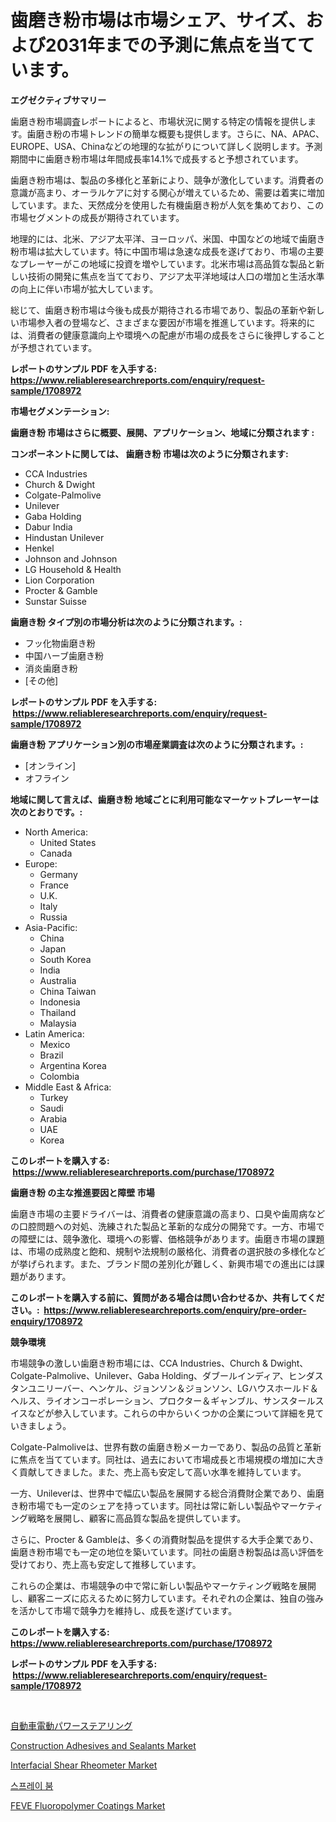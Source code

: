 <p><h1>歯磨き粉市場は市場シェア、サイズ、および2031年までの予測に焦点を当てています。</h1></p><p><strong>エグゼクティブサマリー</strong></p>
<p><p>歯磨き粉市場調査レポートによると、市場状況に関する特定の情報を提供します。歯磨き粉の市場トレンドの簡単な概要も提供します。さらに、NA、APAC、EUROPE、USA、Chinaなどの地理的な拡がりについて詳しく説明します。予測期間中に歯磨き粉市場は年間成長率14.1%で成長すると予想されています。</p><p>歯磨き粉市場は、製品の多様化と革新により、競争が激化しています。消費者の意識が高まり、オーラルケアに対する関心が増えているため、需要は着実に増加しています。また、天然成分を使用した有機歯磨き粉が人気を集めており、この市場セグメントの成長が期待されています。</p><p>地理的には、北米、アジア太平洋、ヨーロッパ、米国、中国などの地域で歯磨き粉市場は拡大しています。特に中国市場は急速な成長を遂げており、市場の主要なプレーヤーがこの地域に投資を増やしています。北米市場は高品質な製品と新しい技術の開発に焦点を当てており、アジア太平洋地域は人口の増加と生活水準の向上に伴い市場が拡大しています。</p><p>総じて、歯磨き粉市場は今後も成長が期待される市場であり、製品の革新や新しい市場参入者の登場など、さまざまな要因が市場を推進しています。将来的には、消費者の健康意識向上や環境への配慮が市場の成長をさらに後押しすることが予想されています。</p></p>
<p><strong>レポートのサンプル PDF を入手する: <a href="https://www.reliableresearchreports.com/enquiry/request-sample/1708972">https://www.reliableresearchreports.com/enquiry/request-sample/1708972</a></strong></p>
<p><strong>市場セグメンテーション:</strong></p>
<p><strong> 歯磨き粉 市場はさらに概要、展開、アプリケーション、地域に分類されます :</strong></p>
<p><strong>コンポーネントに関しては、 歯磨き粉 市場は次のように分類されます: &nbsp;</strong></p>
<p><ul><li>CCA Industries</li><li>Church & Dwight</li><li>Colgate-Palmolive</li><li>Unilever</li><li>Gaba Holding</li><li>Dabur India</li><li>Hindustan Unilever</li><li>Henkel</li><li>Johnson and Johnson</li><li>LG Household & Health</li><li>Lion Corporation</li><li>Procter & Gamble</li><li>Sunstar Suisse</li></ul></p>
<p><strong> 歯磨き粉 タイプ別の市場分析は次のように分類されます。:</strong></p>
<p><ul><li>フッ化物歯磨き粉</li><li>中国ハーブ歯磨き粉</li><li>消炎歯磨き粉</li><li>[その他]</li></ul></p>
<p><strong>レポートのサンプル PDF を入手する: &nbsp;<a href="https://www.reliableresearchreports.com/enquiry/request-sample/1708972">https://www.reliableresearchreports.com/enquiry/request-sample/1708972</a></strong></p>
<p><strong> 歯磨き粉 アプリケーション別の市場産業調査は次のように分類されます。:</strong></p>
<p><ul><li>[オンライン]</li><li>オフライン</li></ul></p>
<p><strong>地域に関して言えば、歯磨き粉 地域ごとに利用可能なマーケットプレーヤーは次のとおりです。:</strong></p>
<p><ul>
    <li>
        North America:
        <ul>
            <li>United States</li>
            <li>Canada</li>
        </ul>
    </li>
    <li>
        Europe:
        <ul>
            <li>Germany</li>
            <li>France</li>
            <li>U.K.</li>
            <li>Italy</li>
            <li>Russia</li>
        </ul>
    </li>
    <li>
        Asia-Pacific:
        <ul>
            <li>China</li>
            <li>Japan</li>
            <li>South Korea</li>
            <li>India</li>
            <li>Australia</li>
            <li>China Taiwan</li>
            <li>Indonesia</li>
            <li>Thailand</li>
            <li>Malaysia</li>
        </ul>
    </li>
    <li>
        Latin America:
        <ul>
            <li>Mexico</li>
            <li>Brazil</li>
            <li>Argentina Korea</li>
            <li>Colombia</li>
        </ul>
    </li>
    <li>
        Middle East & Africa:
        <ul>
            <li>Turkey</li>
            <li>Saudi</li>
            <li>Arabia</li>
            <li>UAE</li>
            <li>Korea</li>
        </ul>
    </li>
    </ul></p>
<p><strong>このレポートを購入する: &nbsp;<a href="https://www.reliableresearchreports.com/purchase/1708972">https://www.reliableresearchreports.com/purchase/1708972</a></strong></p>
<p><strong>歯磨き粉 の主な推進要因と障壁 市場</strong></p>
<p><p>歯磨き市場の主要ドライバーは、消費者の健康意識の高まり、口臭や歯周病などの口腔問題への対処、洗練された製品と革新的な成分の開発です。一方、市場での障壁には、競争激化、環境への影響、価格競争があります。歯磨き市場の課題は、市場の成熟度と飽和、規制や法規制の厳格化、消費者の選択肢の多様化などが挙げられます。また、ブランド間の差別化が難しく、新興市場での進出には課題があります。</p></p>
<p><strong>このレポートを購入する前に、質問がある場合は問い合わせるか、共有してください。:&nbsp; <a href="https://www.reliableresearchreports.com/enquiry/pre-order-enquiry/1708972">https://www.reliableresearchreports.com/enquiry/pre-order-enquiry/1708972</a></strong></p>
<p><strong>競争環境</strong></p>
<p><p>市場競争の激しい歯磨き粉市場には、CCA Industries、Church & Dwight、Colgate-Palmolive、Unilever、Gaba Holding、ダブールインディア、ヒンダスタンユニリーバー、ヘンケル、ジョンソン＆ジョンソン、LGハウスホールド＆ヘルス、ライオンコーポレーション、プロクター＆ギャンブル、サンスタールスイスなどが参入しています。これらの中からいくつかの企業について詳細を見ていきましょう。</p><p>Colgate-Palmoliveは、世界有数の歯磨き粉メーカーであり、製品の品質と革新に焦点を当てています。同社は、過去において市場成長と市場規模の増加に大きく貢献してきました。また、売上高も安定して高い水準を維持しています。</p><p>一方、Unileverは、世界中で幅広い製品を展開する総合消費財企業であり、歯磨き粉市場でも一定のシェアを持っています。同社は常に新しい製品やマーケティング戦略を展開し、顧客に高品質な製品を提供しています。</p><p>さらに、Procter & Gambleは、多くの消費財製品を提供する大手企業であり、歯磨き粉市場でも一定の地位を築いています。同社の歯磨き粉製品は高い評価を受けており、売上高も安定して推移しています。</p><p>これらの企業は、市場競争の中で常に新しい製品やマーケティング戦略を展開し、顧客ニーズに応えるために努力しています。それぞれの企業は、独自の強みを活かして市場で競争力を維持し、成長を遂げています。</p></p>
<p><strong>このレポートを購入する: &nbsp; <a href="https://www.reliableresearchreports.com/purchase/1708972">https://www.reliableresearchreports.com/purchase/1708972</a></strong></p>
<p><strong>レポートのサンプル PDF を入手する: &nbsp;<a href="https://www.reliableresearchreports.com/enquiry/request-sample/1708972">https://www.reliableresearchreports.com/enquiry/request-sample/1708972</a></strong><strong></strong></p>
<p>&nbsp;</p>
<p><p><a href="https://github.com/ppmazlotr77499/Market-Research-Report-List-1/blob/main/7391944193206.md">自動車電動パワーステアリング</a></p><p><a href="https://github.com/johnbach50/Market-Research-Report-List-2/blob/main/construction-adhesives-and-sealants-market.md">Construction Adhesives and Sealants Market</a></p><p><a href="https://issuu.com/reportprime-2/docs/interfacial-shear-rheometer-market-size-2030.pptx">Interfacial Shear Rheometer Market</a></p><p><a href="https://github.com/vsap75a286l/Market-Research-Report-List-1/blob/main/8896124192991.md">스프레이 붐</a></p><p><a href="https://github.com/lylyparadise/Market-Research-Report-List-2/blob/main/feve-fluoropolymer-coatings-market.md">FEVE Fluoropolymer Coatings Market</a></p></p>